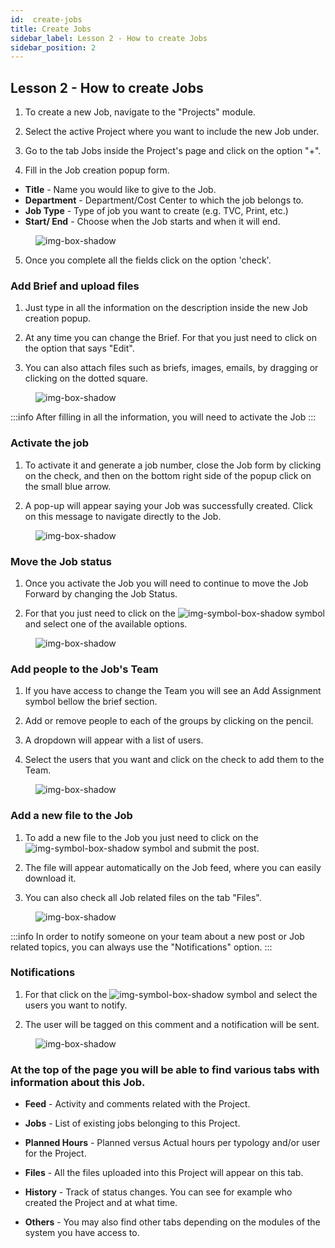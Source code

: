 ```yaml
---
id:  create-jobs
title: Create Jobs
sidebar_label: Lesson 2 - How to create Jobs
sidebar_position: 2
---
```



## Lesson 2 - How to create Jobs

1. To create a new Job, navigate to the "Projects" module.

2. Select the active Project where you want to include the new Job under.

3. Go to the tab Jobs inside the Project's page and click on the option "+".

4. Fill in the Job creation popup form. 


- **Title** - Name you would like to give to the Job.
- **Department** - Department/Cost Center to which the job belongs to.
- **Job Type** - Type of job you want to create (e.g. TVC, Print, etc.)
- **Start/ End** - Choose when the Job starts and when it will end.


<figure>

![img-box-shadow](/img/university/project-management/project-management-lesson2-1.png)
<figcaption></figcaption>
</figure>

5. Once you complete all the fields click on the option 'check'.


### Add Brief and upload files

1. Just type in all the information on the description inside the new Job creation popup.

2. At any time you can change the Brief. For that you just need to click on the option that says "Edit".

3. You can also attach files such as briefs, images, emails, by dragging or clicking on the dotted square.


<figure>

![img-box-shadow](/img/university/project-management/project-management-lesson2-2.png)
<figcaption></figcaption>
</figure>


:::info
After filling in all the information, you will need to activate the Job
:::

### Activate the job

1. To activate it and generate a job number, close the Job form by clicking on the check, and then on the bottom right side of the popup click on the small blue arrow.

2. A pop-up will appear saying your Job was successfully created. Click on this message to navigate directly to the Job.


<figure>

![img-box-shadow](/img/university/project-management/project-management-lesson2-3.png)
<figcaption></figcaption>
</figure>


### Move the Job status

1. Once you activate the Job you will need to continue to move the Job Forward by changing the Job Status.

2. For that you just need to click on the ![img-symbol-box-shadow](/img/university/project-management/project-management-lesson2-symbol-2.png) symbol and select one of the available options.

<figure>

![img-box-shadow](/img/university/project-management/project-management-lesson2-4.png)
<figcaption></figcaption>
</figure>

### Add people to the Job's Team

1. If you have access to change the Team you will see an Add Assignment symbol bellow the brief section.

2. Add or remove people to each of the groups by clicking on the pencil.

3. A dropdown will appear with a list of users.

4. Select the users that you want and click on the check to add them to the Team.

<figure>

![img-box-shadow](/img/university/project-management/project-management-lesson2-5.png)
<figcaption></figcaption>
</figure>


### Add a new file to the Job

1. To add a new file to the Job you just need to click on the ![img-symbol-box-shadow](/img/university/project-management/project-management-lesson2-symbol-1.png) symbol and submit the post.

2. The file will appear automatically on the Job feed, where you can easily download it.

3. You can also check all Job related files on the tab "Files".

<figure>

![img-box-shadow](/img/university/project-management/project-management-lesson2-6.png)
<figcaption></figcaption>
</figure>

:::info
In order to notify someone on your team about a new post or Job related topics, you can always use the "Notifications" option.
:::

### Notifications

1. For that click on the ![img-symbol-box-shadow](/img/university/project-management/project-management-lesson2-symbol-3.png) symbol and select the users you want to notify.

2. The user will be tagged on this comment and a notification will be sent.

<figure>

![img-box-shadow](/img/university/project-management/project-management-lesson2-7.png)
<figcaption></figcaption>
</figure>

<h3>At the top of the page you will be able to find various tabs with information about this Job.</h3>


- **Feed** - Activity and comments related with the Project.

- **Jobs** - List of existing jobs belonging to this Project.

- **Planned Hours** - Planned versus Actual hours per typology and/or user for the Project.

- **Files** - All the files uploaded into this Project will appear on this tab.

- **History** - Track of status changes. You can see for example who created the Project and at what time.

- **Others** - You may also find other tabs depending on the modules of the system you have access to.